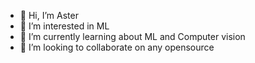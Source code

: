 - 👋 Hi, I’m Aster
- 👀 I’m interested in ML
- 🌱 I’m currently learning about ML and Computer vision
- 💞️ I’m looking to collaborate on any opensource

<!---
godheeran/godheeran is a ✨ special ✨ repository because its `README.md` (this file) appears on your GitHub profile.
You can click the Preview link to take a look at your changes.
--->
